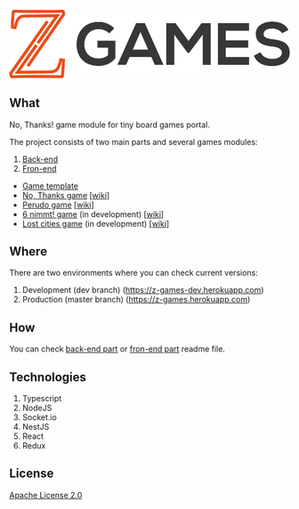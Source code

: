 ![img](./logo.png)

## What ##

No, Thanks! game module for tiny board games portal.

The project consists of two main parts and several games modules:
1. [Back-end](https://github.com/zinovik/z-games-api)
2. [Fron-end](https://github.com/zinovik/z-games)
- [Game template](https://github.com/zinovik/z-games-base-game)
- [No, Thanks game](https://github.com/zinovik/z-games-no-thanks) [[wiki](https://en.wikipedia.org/wiki/No_Thanks!_(game))]
- [Perudo game](https://github.com/zinovik/z-games-perudo) [[wiki](https://en.wikipedia.org/wiki/Dudo)]
- [6 nimmt! game](https://github.com/zinovik/z-games-six-nimmt) (in development) [[wiki](https://en.wikipedia.org/wiki/6_Nimmt!)]
- [Lost cities game](https://github.com/zinovik/z-games-lost-cities) (in development) [[wiki](https://en.wikipedia.org/wiki/Lost_Cities)]

## Where ##

There are two environments where you can check current versions:
1. Development (dev branch) (https://z-games-dev.herokuapp.com)
2. Production (master branch) (https://z-games.herokuapp.com)

## How ###

You can check [back-end part](https://github.com/zinovik/z-games-api) or [fron-end part](https://github.com/zinovik/z-games) readme file.

## Technologies ##

1. Typescript
2. NodeJS
3. Socket.io
4. NestJS
5. React
6. Redux

## License ##

[Apache License 2.0](/LICENSE)
